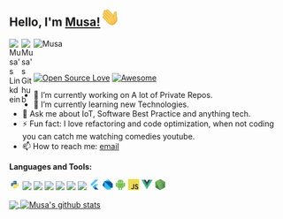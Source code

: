 <!--
**musamusa/musamusa** is a ✨ _special_ ✨ repository because its `README.md` (this file) appears on your GitHub profile.
-->
## Hello, I'm [Musa!]()<img src="https://github.com/ABSphreak/ABSphreak/blob/master/gifs/Hi.gif" width="35px">

<a href="https://www.linkedin.com/in/musamusa/">
  <img align="left" alt="Musa's Linkdein" width="22px" src="https://cdn.jsdelivr.net/npm/simple-icons@v3/icons/linkedin.svg" />
</a>
<a href="https://github.com/musamusa">
  <img align="left" alt="Musa's Github" width="22px" src="https://cdn.jsdelivr.net/npm/simple-icons@v3/icons/github.svg" />
</a>
<p align="left"> <img src="https://komarev.com/ghpvc/?username=musamusa&label=Views&color=brightgreen&style=plastic" alt="Musa" /> </p>
<br/>

 [![Open Source Love](https://badges.frapsoft.com/os/v2/open-source.svg?v=103)](https://github.com/musamusa) 
 [![Awesome](https://cdn.rawgit.com/sindresorhus/awesome/d7305f38d29fed78fa85652e3a63e154dd8e8829/media/badge.svg)](https://github.com/musamusa)



- 🔭 I’m currently working on A lot of Private Repos.
- 🌱 I’m currently learning new Technologies.
- 💬 Ask me about IoT, Software Best Practice and anything tech.
- ⚡ Fun fact: I love refactoring and code optimization, when not coding you can catch me watching comedies youtube.
- 📫 How to reach me: [email](musa@musamusa.com) 

**Languages and Tools:**  

<code><img height="20" src="https://raw.githubusercontent.com/github/explore/80688e429a7d4ef2fca1e82350fe8e3517d3494d/topics/python/python.png"></code>
<code><img height="20" src="https://icongr.am/devicon/c-original.svg"></code>
<code><img height="20" src="https://icongr.am/devicon/linux-original.svg"></code>
<code><img height="20" src="https://icongr.am/devicon/cplusplus-original.svg"></code>
<code><img height="20" src="https://icongr.am/devicon/mysql-original-wordmark.svg"></code>
<code><img height="20" src="https://icongr.am/devicon/git-original-wordmark.svg"></code>
<code><img height="20" src="https://icongr.am/devicon/cplusplus-original.svg"></code>
<code><img height="20" src="https://raw.githubusercontent.com/github/explore/80688e429a7d4ef2fca1e82350fe8e3517d3494d/topics/flutter/flutter.png"></code>
<code><img height="20" src="https://raw.githubusercontent.com/github/explore/80688e429a7d4ef2fca1e82350fe8e3517d3494d/topics/dart/dart.png"></code>
<code><img height="20" src="https://raw.githubusercontent.com/github/explore/80688e429a7d4ef2fca1e82350fe8e3517d3494d/topics/android/android.png"></code>
<code><img height="20" src="https://raw.githubusercontent.com/github/explore/80688e429a7d4ef2fca1e82350fe8e3517d3494d/topics/javascript/javascript.png"></code>
<code><img height="20" src="https://raw.githubusercontent.com/github/explore/80688e429a7d4ef2fca1e82350fe8e3517d3494d/topics/vue/vue.png"></code>
<code><img height="20" src="https://raw.githubusercontent.com/github/explore/80688e429a7d4ef2fca1e82350fe8e3517d3494d/topics/nodejs/nodejs.png"></code>    


<a href="https://github.com/musamusa">
  <img align="center" src="https://github-readme-stats.vercel.app/api/top-langs/?username=musamusa&theme=dark" />
</a>
<a href="https://github.com/musamusa">
 <img align="center" src="https://github-readme-stats.vercel.app/api?username=musamusa&show_icons=true&theme=dracula&line_height=27&count_private=true" alt="Musa's github stats"/>
</a>
